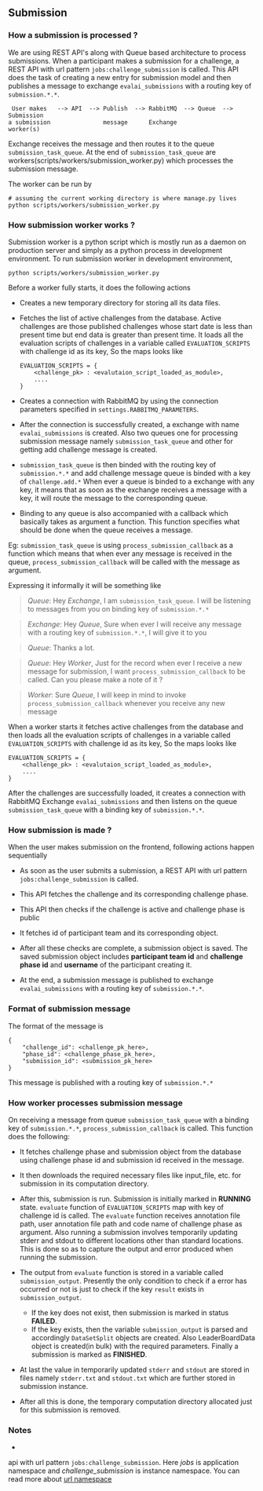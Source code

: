 ## Submission

### How a submission is processed ?

We are using REST API's along with Queue based architecture to process submissions. When a participant makes a submission for a challenge, a REST API with url pattern `jobs:challenge_submission` is called. This API does the task of creating a new entry for submission model and then publishes a message to exchange `evalai_submissions` with a routing key of `submission.*.*`.

     User makes   --> API  --> Publish  --> RabbitMQ  --> Queue  --> Submission
    a submission               message      Exchange                  worker(s)


Exchange receives the message and then routes it to the queue `submission_task_queue`. At the end of `submission_task_queue` are workers(scripts/workers/submission_worker.py) which processes the submission message.

The worker can be run by

```
# assuming the current working directory is where manage.py lives
python scripts/workers/submission_worker.py
```

### How submission worker works ?

Submission worker is a python script which is mostly run as a daemon on production server and simply as a python process in development environment. To run submission worker in development environment,

```
python scripts/workers/submission_worker.py
```

Before a worker fully starts, it does the following actions

* Creates a new temporary directory for storing all its data files.

* Fetches the list of active challenges from the database. Active challenges are those published challenges whose start date is less than present time but end data is greater than present time. It loads all the evaluation scripts of challenges in a variable called `EVALUATION_SCRIPTS` with challenge id as its key, So the maps looks like

    ```
    EVALUATION_SCRIPTS = {
        <challenge_pk> : <evalutaion_script_loaded_as_module>,
        ....
    }
    ```

* Creates a connection with RabbitMQ by using the connection parameters specified in `settings.RABBITMQ_PARAMETERS`.

* After the connection is successfully created, a exchange with name `evalai_submissions` is created.
Also two queues one for processing submission message namely `submission_task_queue` and other for getting add challenge message is created.

* `submission_task_queue` is then binded with the routing key of `submission.*.*` and add challenge message queue is binded with a key of `challenge.add.*`
When ever a queue is binded to a exchange with any key, it means that as soon as the exchange receives a message with a key, it will route the message to the corresponding queue.

* Binding to any queue is also accompanied with a callback which basically takes as argument a function. This function specifies what should be done when the queue receives a message.

Eg: `submission_task_queue` is using `process_submission_callback` as a function which means that when ever any message is received in the queue, `process_submission_callback` will be called with the message as argument.

Expressing it informally it will be something like

> _Queue_: Hey _Exchange_, I am `submission_task_queue`. I will be listening to messages from you on binding key of `submission.*.*`

> _Exchange_: Hey _Queue_, Sure when ever I will receive any message with a routing key of `submission.*.*`, I will give it to you

> _Queue_: Thanks a lot.

> _Queue_: Hey _Worker_, Just for the record when ever I receive a new message for submission, I want `process_submission_callback` to be called. Can you please make a note of it ?

> _Worker_: Sure _Queue_, I will keep in mind to invoke `process_submission_callback` whenever you receive any new message



When a worker starts it fetches active challenges from the database and then loads all the evaluation scripts of challenges in a variable called `EVALUATION_SCRIPTS` with challenge id as its key, So the maps looks like

```
EVALUATION_SCRIPTS = {
    <challenge_pk> : <evalutaion_script_loaded_as_module>,
    ....
}
```

After the challenges are successfully loaded, it creates a connection with RabbitMQ Exchange `evalai_submissions` and then listens on the queue `submission_task_queue` with a binding key of `submission.*.*`.


### How submission is made ?

When the user makes submission on the frontend, following actions happen sequentially

* As soon as the user submits a submission, a REST API with url pattern `jobs:challenge_submission` is called.

* This API fetches the challenge and its corresponding challenge phase.

* This API then checks if the challenge is active and challenge phase is public

* It fetches id of participant team and its corresponding object.

* After all these checks are complete, a submission object is saved. The saved submission object includes __participant team id__ and __challenge phase id__ and __username__ of the participant creating it.

* At the end, a submission message is published to exchange `evalai_submissions` with a routing key of `submission.*.*`.

### Format of submission message

The format of the message is

```
{
    "challenge_id": <challenge_pk_here>,
    "phase_id": <challenge_phase_pk_here>,
    "submission_id": <submission_pk_here>
}
```

This message is published with a routing key of `submission.*.*`


### How worker processes submission message

On receiving a message from queue `submission_task_queue` with a binding key of `submission.*.*`, `process_submission_callback` is called. This function does the following:

* It fetches challenge phase and submission object from the database using challenge phase id and submission id received in the message.

* It then downloads the required necessary files like input_file, etc. for submission in its computation directory.

* After this, submission is run. Submission is initially marked in __RUNNING__ state. `evaluate` function of `EVALUATION_SCRIPTS` map with key of challenge id is called. The `evaluate` function receives annotation file path, user annotation file path and code name of challenge phase as argument. Also running a submission involves temporarily updating stderr and stdout to different locations other than standard locations. This is done so as to capture the output and error produced when running the submission.

* The output from `evaluate` function is stored in a variable called `submission_output`. Presently the only condition to check if a error has occurred or not is just to check if the key `result` exists in `submission_output`.

    * If the key does not exist, then submission is marked in status __FAILED__.
    * If the key exists, then the variable `submission_output` is parsed and accordingly `DataSetSplit` objects are created. Also LeaderBoardData object is created(in bulk) with the required parameters. Finally a submission is marked as __FINISHED__.

* At last the value in temporarily updated `stderr` and `stdout` are stored in files namely `stderr.txt` and `stdout.txt` which are further stored in submission instance.

* After all this is done, the temporary computation directory allocated just for this submission is removed.

### Notes

* 



api with url pattern `jobs:challenge_submission`. Here _jobs_ is application namespace and _challenge_submission_ is instance namespace. You can read more about [url namespace](https://docs.djangoproject.com/en/1.10/topics/http/urls/#url-namespaces)

